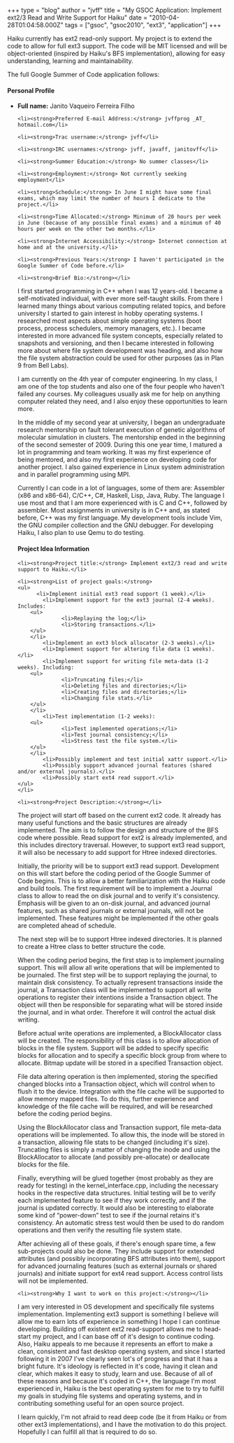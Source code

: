 +++
type = "blog"
author = "jvff"
title = "My GSOC Application: Implement ext2/3 Read and Write Support for Haiku"
date = "2010-04-28T01:04:58.000Z"
tags = ["gsoc", "gsoc2010", "ext3", "application"]
+++

Haiku currently has ext2 read-only support. My project is to extend the code to allow for full ext3 support. The code will be MIT licensed and will be object-oriented (inspired by Haiku's BFS implementation), allowing for easy understanding, learning and maintainability.

The full Google Summer of Code application follows:

<!--more-->

<h4 class="icon-person-medium">Personal Profile</h4>
<ul>
    <li><strong>Full name:</strong> Janito Vaqueiro Ferreira Filho</li>

    <li><strong>Preferred E-mail Address:</strong> jvffprog _AT_ hotmail.com</li>

    <li><strong>Trac username:</strong> jvff</li>

    <li><strong>IRC usernames:</strong> jvff, javaff, janitovff</li>

    <li><strong>Summer Education:</strong> No summer classes</li>

    <li><strong>Employment:</strong> Not currently seeking employment</li>

    <li><strong>Schedule:</strong> In June I might have some final exams, which may limit the number of hours I dedicate to the project.</li>

    <li><strong>Time Allocated:</strong> Minimum of 20 hours per week in June (because of any possible final exams) and a minimum of 40 hours per week on the other two months.</li>

    <li><strong>Internet Accessibility:</strong> Internet connection at home and at the university.</li>

    <li><strong>Previous Years:</strong> I haven't participated in the Google Summer of Code before.</li>

    <li><strong>Brief Bio:</strong></li>

I first started programming in C++ when I was 12 years-old. I became a self-motivated individual, with ever more self-taught skills. From there I learned many things about various computing related topics, and before university I started to gain interest in hobby operating systems. I researched most aspects about simple operating systems (boot process, process schedulers, memory managers, etc.). I became interested in more advanced file system concepts, especially related to snapshots and versioning, and then I became interested in following more about where file system development was heading, and also how the file system abstraction could be used for other purposes (as in Plan 9 from Bell Labs).

I am currently on the 4th year of computer engineering. In my class, I am one of the top students and also one of the four people who haven't failed any courses. My colleagues usually ask me for help on anything computer related they need, and I also enjoy these opportunities to learn more.

In the middle of my second year at university, I began an undergraduate research mentorship on fault tolerant execution of genetic algorithms of molecular simulation in clusters. The mentorship ended in the beginning of the second semester of 2009. During this one year time, I matured a lot in programming and team working. It was my first experience of being mentored, and also my first experience on developing code for another project. I also gained experience in Linux system administration and in parallel programming using MPI.

Currently I can code in a lot of languages, some of them are: Assembler (x86 and x86-64), C/C++, C#, Haskell, Lisp, Java, Ruby. The language I use most and that I am more experienced with is C and C++, followed by assembler. Most assignments in university is in C++ and, as stated before, C++ was my first language. My development tools include Vim, the GNU compiler collection and the GNU debugger. For developing Haiku, I also plan to use Qemu to do testing.

<h4 class="icon-kernel-medium">Project Idea Information</h4>

    <li><strong>Project title:</strong> Implement ext2/3 read and write support to Haiku.</li>

    <li><strong>List of project goals:</strong>
	<ul>
          <li>Implement initial ext3 read support (1 week).</li>
            <li>Implement support for the ext3 journal (2-4 weeks). Includes:
		<ul>
                  <li>Replaying the log;</li>
                  <li>Storing transactions.</li>
		</ul>
	    </li>
            <li>Implement an ext3 block allocator (2-3 weeks).</li>
            <li>Implement support for altering file data (1 weeks).</li>
            <li>Implement support for writing file meta-data (1-2 weeks). Including:
		<ul>
                  <li>Truncating files;</li>
                  <li>Deleting files and directories;</li>
                  <li>Creating files and directories;</li>
                  <li>Changing file stats.</li>
		</ul>
		</li>
            <li>Test implementation (1-2 weeks):
		<ul>
                  <li>Test implemented operations;</li>
                  <li>Test journal consistency;</li>
                  <li>Stress test the file system.</li>
		</ul>
		</li>
            <li>Possibly implement and test initial xattr support.</li>
            <li>Possibly support advanced journal features (shared and/or external journals).</li>
            <li>Possibly start ext4 read support.</li>
	</ul>
	</li>

    <li><strong>Project Description:</strong></li>

The project will start off based on the current ext2 code. It already has many useful functions and the basic structures are already implemented. The aim is to follow the design and structure of the BFS code where possible. Read support for ext2 is already implemented, and this includes directory traversal. However, to support ext3 read support, it will also be necessary to add support for Htree indexed directories.

Initially, the priority will be to support ext3 read support. Development on this will start before the coding period of the Google Summer of Code begins. This is to allow a better familiarization with the Haiku code and build tools. The first requirement will be to implement a Journal class to allow to read the on disk journal and to verify it's consistency. Emphasis will be given to an on-disk journal, and advanced journal features, such as shared journals or external journals, will not be implemented. These features might be implemented if the other goals are completed ahead of schedule.

The next step will be to support Htree indexed directories. It is planned to create a Htree class to better structure the code.

When the coding period begins, the first step is to implement journaling support. This will allow all write operations that will be implemented to be journaled. The first step will be to support replaying the journal, to maintain disk consistency. To actually represent transactions inside the journal, a Transaction class will be implemented to support all write operations to register their intentions inside a Transaction object. The object will then be responsible for separating what will be stored inside the journal, and in what order. Therefore it will control the actual disk writing.

Before actual write operations are implemented, a BlockAllocator class will be created. The responsibility of this class is to allow allocation of blocks in the file system. Support will be added to specify specific blocks for allocation and to specify a specific block group from where to allocate. Bitmap update will be stored in a specified Transaction object.

File data altering operation is then implemented, storing the specified changed blocks into a Transaction object, which will control when to flush it to the device. Integration with the file cache will be supported to allow memory mapped files. To do this, further experience and knowledge of the file cache will be required, and will be researched before the coding period begins.

Using the BlockAllocator class and Transaction support, file meta-data operations will be implemented. To allow this, the inode will be stored in a transaction, allowing file stats to be changed (including it's size). Truncating files is simply a matter of changing the inode and using the BlockAllocator to allocate (and possibly pre-allocate) or deallocate blocks for the file.

Finally, everything will be glued together (most probably as they are ready for testing) in the kernel_interface.cpp, including the necessary hooks in the respective data structures. Initial testing will be to verify each implemented feature to see if they work correctly, and if the journal is updated correctly. It would also be interesting to elaborate some kind of “power-down” test to see if the journal retains it's consistency. An automatic stress test would then be used to do random operations and then verify the resulting file system state.

After achieving all of these goals, if there's enough spare time, a few sub-projects could also be done. They include support for extended attributes (and possibly incorporating BFS attributes into them), support for advanced journaling features (such as external journals or shared journals) and initiate support for ext4 read support. Access control lists will not be implemented.

    <li><strong>Why I want to work on this project:</strong></li>

I am very interested in OS development and specifically file systems implementation. Implementing ext3 support is something I believe will allow me to earn lots of experience in something I hope I can continue developing. Building off existent ext2 read-support allows me to head-start my project, and I can base off of it's design to continue coding. Also, Haiku appeals to me because it represents an effort to make a clean, consistent and fast desktop operating system, and since I started following it in 2007 I've clearly seen lot's of progress and that it has a bright future. It's ideology is reflected in it's code, having it clean and clear, which makes it easy to study, learn and use. Because of all of these reasons and because it's coded in C++, the language I'm most experienced in, Haiku is the best operating system for me to try to fulfill my goals in studying file systems and operating systems, and in contributing something useful for an open source project.

I learn quickly, I'm not afraid to read deep code (be it from Haiku or from other ext3 implementations), and I have the motivation to do this project. Hopefully I can fulfill all that is required to do so.

</ul>